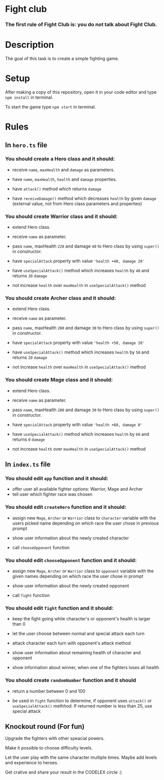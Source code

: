 # Fight club
### The first rule of Fight Club is: you do not talk about Fight Club.

# Description
The goal of this task is to create a simple fighting game.

# Setup
After making a copy of this repository, open it in your code editor and type `npm install` in terminal.

To start the game type `npm start` in terminal.
# Rules
## In `hero.ts` file
### You should create a Hero class and it should:

- receive `name`, `maxHealth` and `damage` as parameters.

- have `name`, `maxHealth`, `health` and `damage` properties.

- have `attack()` method which returns `damage`

- have `receiveDamage()` method which decreases `health` by given `damage` (external value, not from Hero class parameters and properties)

### You should create Warrior class and it should:

- extend Hero class.

- receive `name` as parameter.

- pass `name`, maxHealth `220` and damage `40` to Hero class by using `super()` in constructor.

- have `specialAttack` property with value `'health +40, damage 20'`

- have `useSpecialAttack()` method which increases `health` by `40` and returns `20` `damage`

- not increase `health` over `maxHealth` in `useSpecialAttack()` method

### You should create Archer class and it should:

- extend Hero class.

- receive `name` as parameter.

- pass `name`, maxHealth `200` and damage `30` to Hero class by using `super()` in constructor.

- have `specialAttack` property with value `'health +50, damage 20'`

- have `useSpecialAttack()` method which increases `health` by `50` and returns `20` `damage`

- not increase `health` over `maxHealth` in `useSpecialAttack()` method

### You should create Mage class and it should:

- extend Hero class.

- receive `name` as parameter.

- pass `name`, maxHealth `200` and damage `30` to Hero class by using `super()` in constructor.

- have `specialAttack` property with value `'health +60, damage 0'`

- have `useSpecialAttack()` method which increases `health` by `60` and returns `0` `damage`

- not increase `health` over `maxHealth` in `useSpecialAttack()` method

## In `index.ts` file

### You should edit `app` function and it should:

- offer user all available fighter options: Warrior, Mage and Archer
- tell user which fighter race was chosen

### You should edit `createHero` function and it should:

- assign new `Mage`, `Archer` or `Warrior` class to `character` variable with the users picked name depending on which race the user chose in previous prompt

- show user information about the newly created character

- call `chooseOpponent` function

### You should edit `chooseOpponent` function and it should:

- assign new `Mage`, `Archer` or `Warrior` class to `opponent` variable with the given names depending on which race the user chose in prompt

- show user information about the newly created opponent

- call `fight` function

### You should edit `fight` function and it should:

- keep the fight going while character's or opponent's health is larger than 0

- let the user choose between normal and special attack each turn

- attack character each turn with opponent's attack method

- show user information about remaining health of character and opponent

- show information about winner, when one of the fighters loses all health

### You should create `randomNumber` function and it should

- return a number between 0 and 100

- be used in `fight` function to determine, if opponent uses `attack()` or `useSpecialAttack()` methhod. If returned number is less than 25, use special attack

## Knockout round (For fun)

Upgrade the fighters with other speacial powers.

Make it possible to choose difficulty levels.

Let the user play with the same character multiple times. Maybe add levels and experience to heroes.

Get crative and share your result in the CODELEX circle :)
